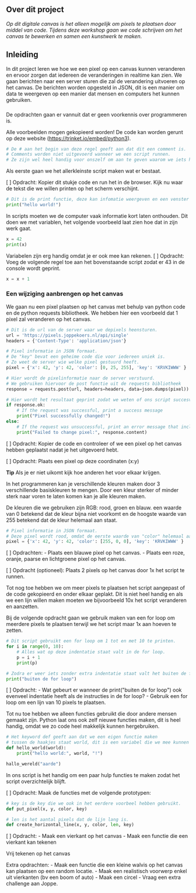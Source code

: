 ## Over dit project
*Op dit digitale canvas is het alleen mogelijk om pixels te plaatsen door middel van code.*
*Tijdens deze workshop gaan we code schrijven om het canvas te bewerken en samen een kunstwerk te maken.*

## Inleiding
In dit project leren we hoe we een pixel op een canvas kunnen veranderen en ervoor zorgen dat iedereen de veranderingen in realtime kan zien.
We gaan berichten naar een server sturen die zal de verandering uitvoeren op het canvas.
De berichten worden opgesteld in JSON, dit is een manier om data te weergeven op een manier dat mensen en computers het kunnen gebruiken.

###
De opdrachten gaan er vannuit dat er geen voorkennis over programmeren is.

Alle voorbeelden mogen gekopieerd worden! De code kan worden gerunt op deze website (https://trinket.io/embed/python3).

```python
# De # aan het begin van deze regel geeft aan dat dit een comment is.
# Comments worden niet uitgevoerd wanneer we een script runnen.
# Ze zijn wel heel handig voor onszelf om aan te geven waarom we iets hebben gedaan!
```

Als eerste gaan we het allerkleinste script maken wat er bestaat.

[ ] Opdracht:
    Kopier dit stukje code en run het in de browser.
    Kijk nu waar de tekst die we willen printen op het scherm verschijnt.
```python
# Dit is de print functie, deze kan infomatie weergeven en een venster wat wij de console noemen.
print("hello world!")
```

In scripts moeten we de computer vaak informatie kort laten onthouden.
Dit doen we met variablen, het volgende voorbeeld laat zien hoe dat in zijn werk gaat.
```python
x = 42
print(x)
```

Variabelen zijn erg handig omdat je er ook mee kan rekenen.
[ ] Opdracht:
    Voeg de volgende regel toe aan het bovenstaande script zodat er 43 in de console wordt geprint.
```python
x = x + 1
```

### Een wijziging aanbrengen op het canvas
We gaan nu een pixel plaatsen op het canvas met behulp van python code en de python requests bibliotheek.
We hebben hier een voorbeeld dat 1 pixel zal veranderen op het canvas.

```python
# Dit is de url van de server waar we depixels heensturen.
url = 'https://pixels.joppekoers.nl/api/single'
headers = {'Content-Type': 'application/json'}

# Pixel informatie in JSON formaat.
# De "key" bevat een geheime code die voor iedereen uniek is.
# Zo weet de server wie welke pixel gestuurd heeft.
pixel = {'x': 42, 'y': 42, 'color': [0, 25, 255], 'key': 'KRVKIWWW' }

# Hier wordt de pixelinformatie naar de server verstuurd.
# We gebruiken hiervoor de post functie uit de requests bibliotheek
response = requests.post(url, headers=headers, data=json.dumps(pixel))

# Hier wordt het resultaat geprint zodat we weten of ons script succesvol is uitgevoerd.
if response.ok:
    # If the request was successful, print a success message
    print("Pixel successfully changed!")
else:
    # If the request was unsuccessful, print an error message that includes the HTTP status code
    print("Failed to change pixel:", response.content)
```

[ ] Opdracht:
    Kopier de code en controleer of we een pixel op het canvas hebben geplaatst nadat je het uitgevoerd hebt.

[ ] Opdracht:
    Plaats een pixel op deze coordinaten (x:y)

**Tip** Als je er niet uikomt kijk hoe anderen het voor elkaar krijgen.

In het programmeren kan je verschillende kleuren maken door 3 verschillende basiskleuren te mengen. Door een kleur sterker of minder sterk naar voren te laten komen kan je alle kleuren maken.

De kleuren die we gebruiken zijn RGB: rood, groen en blauw.
een waarde van 0 betekend dat de kleur bijna niet voorkomt en de hoogste waarde van 255 betekend dat de kleur helemaal aan staat.

```python
# Pixel informatie in JSON formaat.
# Deze pixel wordt rood, omdat de eerste waarde van "color" helemaal aan staat en de rest helemaal uit staat.
pixel = {'x': 42, 'y': 42, 'color': [255, 0, 0], 'key': 'KRVKIWWW' }
```

[ ] Opdrachten:
    - Plaats een blauwe pixel op het canvas.
    - Plaats een roze, oranje, paarse en lichtgroene pixel op het canvas.

[ ] Opdracht (optioneel):
    Plaats 2 pixels op het canvas door 1x het script te runnen.

Tot nog toe hebben we om meer pixels te plaatsen het script aangepast of de code gekopieerd en onder elkaar geplakt.
Dit is niet heel handig en als we een lijn willen maken moeten we bijvoorbeeld 10x het script veranderen en aanzetten.

Bij de volgende opdracht gaan we gebruik maken van een for loop om meerdere pixels te plaatsen terwijl we het script maar 1x aan hoeven te zetten.

```python
# Dit script gebruikt een for loop om 1 tot en met 10 te printen.
for i in range(0, 10):
    # Alles wat op deze indentatie staat valt in de for loop.
    p = i + 1
    print(p)

# Zodra er weer iets zonder extra indentatie staat valt het buiten de for loop.
print("buiten de for loop")
```

[ ] Opdracht:
    - Wat gebeurt er wanneer de print("buiten de for loop") ook evenveel indentatie heeft als de instructies in de for loop?
    - Gebruik een for loop om een lijn van 10 pixels te plaatsen.

Tot nu toe hebben we alleen functies gebruikt die door andere mensen gemaakt zijn. Python laat ons ook zelf nieuwe functies maken, dit is heel handig, omdat we zo code heel makkelijk kunnen hergebruiken.

```python
# Het keyword def geeft aan dat we een eigen functie maken
# tussen de haakjes staat world, dit is een variabel die we mee kunnen geven die in de functie gebruikt kan worden.
def hello_world(world):
    print("hello world:", world, "!")

hallo_wereld("aarde")
```

In ons script is het handig om een paar hulp functies te maken zodat het script overzichtelijk blijft.

[ ] Opdracht:
    Maak de functies met de volgende prototypen:
```python
# key is de key die we ook in het eerdere voorbeel hebben gebruikt.
def put_pixel(x, y, color, key)

# len is het aantal pixels dat de lijn lang is.
def create_horizontal_line(x, y, color, len, key)
```

[ ] Opdracht:
    - Maak een vierkant op het canvas
    - Maak een functie die een vierkant kan tekenen 

Vrij tekenen op het canvas

Extra opdrachten:
    - Maak een functie die een kleine walvis op het canvas kan plaatsen op een random locatie.
    - Maak een realistisch voorwerp enkel uit vierkanten (bv een boom of auto)
    - Maak een circel
    - Vraag een extra challenge aan Joppe.
